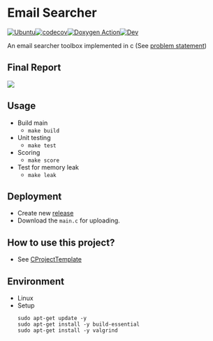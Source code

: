 # Email Searcher

[![Ubuntu](https://github.com/stevengogogo/CProjectTemplate/actions/workflows/ci.yml/badge.svg)](https://github.com/stevengogogo/CProjectTemplate/actions/workflows/ci.yml)[![codecov](https://codecov.io/gh/stevengogogo/CProjectTemplate/branch/main/graph/badge.svg?token=5F6B6C9M1K)](https://codecov.io/gh/stevengogogo/CProjectTemplate)[![Doxygen Action](https://github.com/stevengogogo/CProjectTemplate/actions/workflows/doc.yml/badge.svg?branch=main)](https://github.com/stevengogogo/CProjectTemplate/actions/workflows/doc.yml)[![Dev](https://img.shields.io/badge/docs-dev-blue.svg)](https://stevengogogo.github.io/CProjectTemplate/)

An email searcher toolbox implemented in c (See [problem statement](https://github.com/stevengogogo/DSA_EmailSearcher/discussions/13))


Final Report
------------

[![](https://img.shields.io/badge/Overleaf%20-Open%20as%20Template-46a247?logo=overleaf&style=flat-square)](https://www.overleaf.com/project/60a600583dd777ff5c8c78fa)


Usage
------

- Build main
    - `make build`
- Unit testing
    - `make test`
- Scoring
    - `make score`
- Test for memory leak
    - `make leak`


Deployment
----------
- Create new [release](https://github.com/stevengogogo/DSA_EmailSearcher/releases)
- Download the `main.c` for uploading.


How to use this project?
-------------------------
- See [CProjectTemplate](https://github.com/stevengogogo/CProjectTemplate)


Environment
-----------
- Linux
- Setup
    ```
    sudo apt-get update -y
    sudo apt-get install -y build-essential
    sudo apt-get install -y valgrind
    ```
